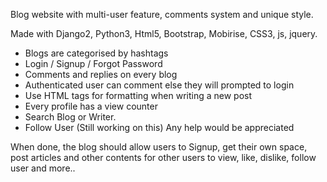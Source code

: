 
Blog website with multi-user feature, comments system and unique style.

Made with Django2, Python3, Html5, Bootstrap, Mobirise, CSS3, js, jquery.



- Blogs are categorised by hashtags
- Login / Signup / Forgot Password
- Comments and replies on every blog
- Authenticated user can comment else they will prompted to login
- Use HTML tags for formatting when writing a new post
- Every profile has a view counter
- Search Blog or Writer.
- Follow User (Still working on this) Any help would be appreciated


When done, the blog should allow users to Signup, get their own space, post articles and other contents for other users to view, like, dislike, follow user and more..